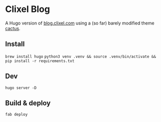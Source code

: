 # Clixel Blog

A Hugo version of [blog.clixel.com](https://blog.clixel.com) using a (so far) barely modified theme [cactus](https://github.com/monkeyWzr/hugo-theme-cactus).

## Install

`brew install hugo`
`python3 venv .venv && source .venv/bin/activate && pip install -r requirements.txt`

## Dev

`hugo server -D`

## Build & deploy

`fab deploy`
